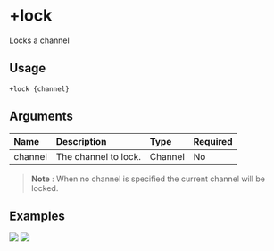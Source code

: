 # +lock
Locks a channel

## Usage
```
+lock {channel}
```

## Arguments
Name | Description | Type | Required
:-- | :-- | :-- | :--
channel | The channel to lock. | Channel | No

> **Note** : When no channel is specified the current channel will be locked.

## Examples
![](https://tawk.link/60e18ecd649e0a0a5cca7167/kb/attachments/sUxogSr83a.jpg)
![](https://tawk.link/60e18ecd649e0a0a5cca7167/kb/attachments/maGV8GRl-9.jpg)
